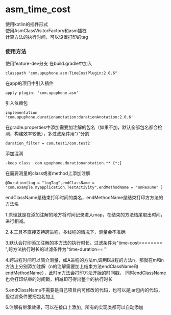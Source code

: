 # asm_time_cost


使用kotlin的插件形式  
使用AsmClassVisitorFactory和asm插桩  
计算方法的执行时间，可以设置打印的tag  
### 使用方法
使用feature-dev分支
在build.gradle中加入
```
classpath "com.upuphone.asm:TimeCostPlugin:2.0.6"
```
在app的项目中引入插件
```
apply plugin: 'com.upuphone.asm'
```

引入依赖包
```
implementation 'com.upuphone.durationanotation:durationAnotation:2.0.6'
```
在gradle.properties中添加需要加注解的包名（如果不加，默认全部包名都会检测，构建效率较低），多过滤条件用"/"分割
```
duration_filter = com.test1/com.test2
```

添加混淆
```
-keep class  com.upuphone.durationanotation.** {*;}
```

在需要测量的class或者method上添加注解
```
@Duration(tag = "logTag",endClassName = "com.example.myapplication.TestActivity",endMethodName = "onResume" )
```
endClassName是结束打印时间的类名，endMethodName是结束打印方方法的方法名

1.原理就是在添加注解的地方将时间记录进入map，在结束的方法结尾取出时间，进行相减。

2.本工具不直接支持跨进程，多线程的情况下，测量会不准确

3.默认会打印添加注解的本方法的执行时长，过滤条件为"time-cost======== ",跨方法执行时长的过滤条件为"time-duration== "


4.跨进程时间可以简介测量，如A进程的方法m,调用B进程的方法n，那就在m和n方法上分别添加注解（n的注解需要加上结束方法endClassName和endMethodName），此时m方法会打印方法开始的时间戳，
同时endClassName也会打印结束的时间戳，相减即可得出整个的执行时长

5.endClassName不需要是自己项目内可修改的代码，也可以是jar包内的代码，但过滤条件要把包名加上

6.注解有继承效果，可以在接口上添加，所有的实现类都可以自动添加
